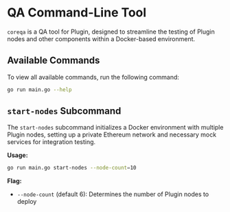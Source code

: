 # QA Command-Line Tool

`coreqa` is a QA tool for Plugin, designed to streamline the testing of Plugin nodes and other components within a Docker-based environment.

## Available Commands

To view all available commands, run the following command:

```bash
go run main.go --help
```

## `start-nodes` Subcommand

The `start-nodes` subcommand initializes a Docker environment with multiple Plugin nodes, setting up a private Ethereum network and necessary mock services for integration testing.

**Usage:**

```bash
go run main.go start-nodes --node-count=10
```

**Flag:**

- `--node-count` (default 6): Determines the number of Plugin nodes to deploy

